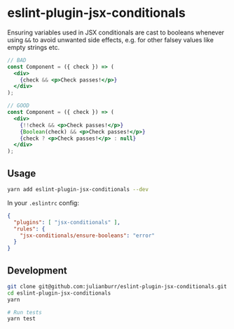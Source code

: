 # eslint-plugin-jsx-conditionals

Ensuring variables used in JSX conditionals are cast to booleans whenever using `&&` to avoid unwanted side effects, e.g. for other falsey values like empty strings etc.

```jsx
// BAD
const Component = ({ check }) => (
  <div>
    {check && <p>Check passes!</p>}
  </div>
);

// GOOD
const Component = ({ check }) => (
  <div>
    {!!check && <p>Check passes!</p>}
    {Boolean(check) && <p>Check passes!</p>}
    {check ? <p>Check passes!</p> : null}
  </div>
);
```

## Usage

```bash
yarn add eslint-plugin-jsx-conditionals --dev
```

In your `.eslintrc` config:
```json
{
  "plugins": [ "jsx-conditionals" ],
  "rules": {
    "jsx-conditionals/ensure-booleans": "error"
  }
}
```


## Development

```bash
git clone git@github.com:julianburr/eslint-plugin-jsx-conditionals.git
cd eslint-plugin-jsx-conditionals
yarn

# Run tests
yarn test
```